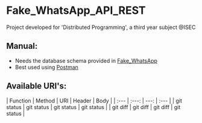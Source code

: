 # Fake_WhatsApp_API_REST

Project developed for 'Distributed Programming', a third year subject @ISEC

## Manual:

* Needs the database schema provided in [Fake_WhatsApp](https://github.com/Turista838/Fake_WhatsApp)
* Best used using [Postman](https://www.postman.com/)

## Available URI's:

| Function | Method | URI | Header | Body |
| :---         |     :---:      |          ---: | :---         | 
| git status   | git status     | git status    | git status    |
| git diff     | git diff       | git diff      | git status    |
